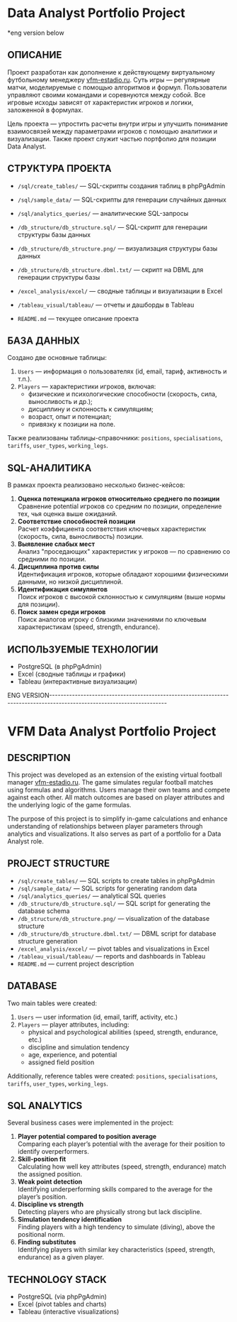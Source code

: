 # Data Analyst Portfolio Project

*eng version below

## ОПИСАНИЕ  
Проект разработан как дополнение к действующему виртуальному футбольному менеджеру [vfm-estadio.ru](http://vfm-estadio.ru). Суть игры — регулярные матчи, моделируемые с помощью алгоритмов и формул. Пользователи управляют своими командами и соревнуются между собой. Все игровые исходы зависят от характеристик игроков и логики, заложенной в формулах.  

Цель проекта — упростить расчеты внутри игры и улучшить понимание взаимосвязей между параметрами игроков с помощью аналитики и визуализации. Также проект служит частью портфолио для позиции Data Analyst.



## СТРУКТУРА ПРОЕКТА  
- `/sql/create_tables/` — SQL-скрипты создания таблиц в phpPgAdmin  
- `/sql/sample_data/` — SQL-скрипты для генерации случайных данных  
- `/sql/analytics_queries/` — аналитические SQL-запросы

- `/db_structure/db_structure.sql/` — SQL-скрипт для генерации структуры базы данных  
- `/db_structure/db_structure.png/` — визуализация структуры базы данных  
- `/db_structure/db_structure.dbml.txt/` — скрипт на DBML для генерации структуры базы
  
- `/excel_analysis/excel/` — сводные таблицы и визуализации в Excel  
- `/tableau_visual/tableau/` — отчеты и дашборды в Tableau  
- `README.md` — текущее описание проекта  



## БАЗА ДАННЫХ  
Создано две основные таблицы:  
1. `Users` — информация о пользователях (id, email, тариф, активность и т.п.).  
2. `Players` — характеристики игроков, включая:  
   - физические и психологические способности (скорость, сила, выносливость и др.);  
   - дисциплину и склонность к симуляциям;  
   - возраст, опыт и потенциал;  
   - привязку к позиции на поле.  

Также реализованы таблицы-справочники: `positions`, `specialisations`, `tariffs`, `user_types`, `working_legs`.



## SQL-АНАЛИТИКА  
В рамках проекта реализовано несколько бизнес-кейсов:  
1. **Оценка потенциала игроков относительно среднего по позиции**  
   Сравнение potential игроков со средним по позиции, определение тех, чья оценка выше ожиданий.  
2. **Соответствие способностей позиции**  
   Расчет коэффициента соответствия ключевых характеристик (скорость, сила, выносливость) позиции.  
3. **Выявление слабых мест**  
   Анализ "проседающих" характеристик у игроков — по сравнению со средними по позиции.  
4. **Дисциплина против силы**  
   Идентификация игроков, которые обладают хорошими физическими данными, но низкой дисциплиной.  
5. **Идентификация симулянтов**  
   Поиск игроков с высокой склонностью к симуляциям (выше нормы для позиции).  
6. **Поиск замен среди игроков**  
   Поиск аналогов игроку с близкими значениями по ключевым характеристикам (speed, strength, endurance).



## ИСПОЛЬЗУЕМЫЕ ТЕХНОЛОГИИ  
- PostgreSQL (в phpPgAdmin)  
- Excel (сводные таблицы и графики)  
- Tableau (интерактивные визуализации)  





ENG VERSION-----------------------------------------------------------------------------------------------------------------------
# VFM Data Analyst Portfolio Project

## DESCRIPTION  
This project was developed as an extension of the existing virtual football manager [vfm-estadio.ru](http://vfm-estadio.ru). The game simulates regular football matches using formulas and algorithms. Users manage their own teams and compete against each other. All match outcomes are based on player attributes and the underlying logic of the game formulas.  

The purpose of this project is to simplify in-game calculations and enhance understanding of relationships between player parameters through analytics and visualizations. It also serves as part of a portfolio for a Data Analyst role.



## PROJECT STRUCTURE  
- `/sql/create_tables/` — SQL scripts to create tables in phpPgAdmin  
- `/sql/sample_data/` — SQL scripts for generating random data  
- `/sql/analytics_queries/` — analytical SQL queries  
- `/db_structure/db_structure.sql/` — SQL script for generating the database schema  
- `/db_structure/db_structure.png/` — visualization of the database structure  
- `/db_structure/db_structure.dbml.txt/` — DBML script for database structure generation  
- `/excel_analysis/excel/` — pivot tables and visualizations in Excel  
- `/tableau_visual/tableau/` — reports and dashboards in Tableau  
- `README.md` — current project description  



## DATABASE  
Two main tables were created:  
1. `Users` — user information (id, email, tariff, activity, etc.)  
2. `Players` — player attributes, including:  
   - physical and psychological abilities (speed, strength, endurance, etc.)  
   - discipline and simulation tendency  
   - age, experience, and potential  
   - assigned field position  

Additionally, reference tables were created: `positions`, `specialisations`, `tariffs`, `user_types`, `working_legs`.



## SQL ANALYTICS  
Several business cases were implemented in the project:  
1. **Player potential compared to position average**  
   Comparing each player’s potential with the average for their position to identify overperformers.  
2. **Skill-position fit**  
   Calculating how well key attributes (speed, strength, endurance) match the assigned position.  
3. **Weak point detection**  
   Identifying underperforming skills compared to the average for the player’s position.  
4. **Discipline vs strength**  
   Detecting players who are physically strong but lack discipline.  
5. **Simulation tendency identification**  
   Finding players with a high tendency to simulate (diving), above the positional norm.  
6. **Finding substitutes**  
   Identifying players with similar key characteristics (speed, strength, endurance) as a given player.



## TECHNOLOGY STACK  
- PostgreSQL (via phpPgAdmin)  
- Excel (pivot tables and charts)  
- Tableau (interactive visualizations)
